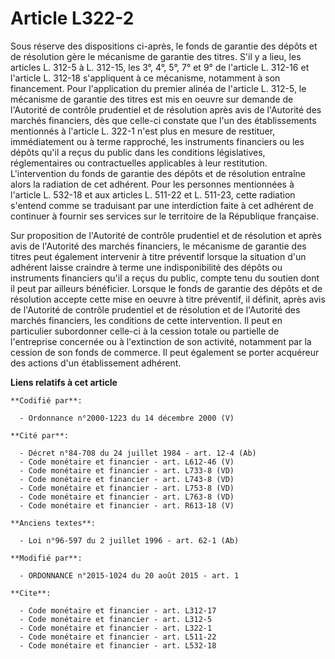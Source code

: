 # Article L322-2

Sous réserve des dispositions ci-après, le fonds de garantie des dépôts et de résolution gère le mécanisme de garantie des
titres. S'il y a lieu, les articles L. 312-5 à L. 312-15, les 3°, 4°, 5°, 7° et 9° de l'article L. 312-16 et l'article L.
312-18 s'appliquent à ce mécanisme, notamment à son financement. Pour l'application du premier alinéa de l'article L. 312-5,
le mécanisme de garantie des titres est mis en oeuvre sur demande de l'Autorité de contrôle prudentiel et de résolution après
avis de l'Autorité des marchés financiers, dès que celle-ci constate que l'un des établissements mentionnés à l'article L.
322-1 n'est plus en mesure de restituer, immédiatement ou à terme rapproché, les instruments financiers ou les dépôts qu'il a
reçus du public dans les conditions législatives, réglementaires ou contractuelles applicables à leur restitution.
L'intervention du fonds de garantie des dépôts et de résolution entraîne alors la radiation de cet adhérent. Pour les
personnes mentionnées à l'article L. 532-18 et aux articles L. 511-22 et L. 511-23, cette radiation s'entend comme se
traduisant par une interdiction faite à cet adhérent de continuer à fournir ses services sur le territoire de la République
française. 

Sur proposition de l'Autorité de contrôle prudentiel et de résolution et après avis de l'Autorité des marchés financiers, le
mécanisme de garantie des titres peut également intervenir à titre préventif lorsque la situation d'un adhérent laisse
craindre à terme une indisponibilité des dépôts ou instruments financiers qu'il a reçus du public, compte tenu du soutien
dont il peut par ailleurs bénéficier. Lorsque le fonds de garantie des dépôts et de résolution accepte cette mise en oeuvre à
titre préventif, il définit, après avis de l'Autorité de contrôle prudentiel et de résolution et de l'Autorité des marchés
financiers, les conditions de cette intervention. Il peut en particulier subordonner celle-ci à la cession totale ou
partielle de l'entreprise concernée ou à l'extinction de son activité, notamment par la cession de son fonds de commerce. Il
peut également se porter acquéreur des actions d'un établissement adhérent.

**Liens relatifs à cet article**

	**Codifié par**:

	  - Ordonnance n°2000-1223 du 14 décembre 2000 (V)

	**Cité par**:

	  - Décret n°84-708 du 24 juillet 1984 - art. 12-4 (Ab)
	  - Code monétaire et financier - art. L612-46 (V)
	  - Code monétaire et financier - art. L733-8 (VD)
	  - Code monétaire et financier - art. L743-8 (VD)
	  - Code monétaire et financier - art. L753-8 (VD)
	  - Code monétaire et financier - art. L763-8 (VD)
	  - Code monétaire et financier - art. R613-18 (V)

	**Anciens textes**:

	  - Loi n°96-597 du 2 juillet 1996 - art. 62-1 (Ab)

	**Modifié par**:

	  - ORDONNANCE n°2015-1024 du 20 août 2015 - art. 1

	**Cite**:

	  - Code monétaire et financier - art. L312-17
	  - Code monétaire et financier - art. L312-5
	  - Code monétaire et financier - art. L322-1
	  - Code monétaire et financier - art. L511-22
	  - Code monétaire et financier - art. L532-18
